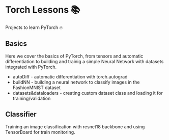 # Torch Lessons 📚
Projects to learn PyTorch 🔥

## Basics
Here we cover the basics of PyTorch, from tensors and automatic differentiation to building and trainig a simple Neural Network with datasets integrated with PyTorch.
  - autoDiff - automatic differentiation with torch.autograd
  - buildNN - building a neural network to classify images in the FashionMNIST dataset
  - datasets&dataloaders - creating custom dataset class and loading it for training/validation

## Classifier
Training an image classification with resnet18 backbone and using TensorBoard for train monitoring.
